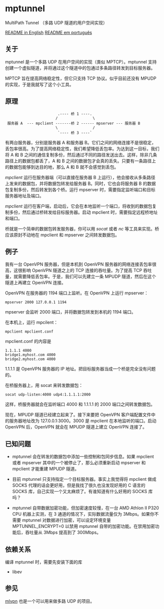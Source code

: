 # mptunnel
MultiPath Tunnel （多路 UDP 隧道的用户空间实现）

[README in English](README.md)
[README em português](README.pt_BR.md)

## 关于

mptunnel 是一个多路 UDP 在用户空间的实现（类似 MPTCP）。mptunnel 支持创建一个虚拟隧道，并将通过这个隧道中的包通过多条路径转发到目标服务器。

MPTCP 旨在提高网络稳定性，但它只支持 TCP 协议。似乎目前还没有 MPUDP 的实现，于是我就写了这个小工具。

## 原理

```
                        .---- 桥 1 ----.
                       /                \
 服务器 A  --- mpclient -------桥 2 ------ mpserver --- 服务器 B
                       \                /
                        `---- 桥 3 ----`
```

有两台服务器，分别是服务器 A 和服务器 B。它们之间的网络连接不是很稳定，丢包率很高。为了提高网络稳定性，我们希望降低丢包率。为达到这一目标，我们将 A 和 B 之间的通信复制多份，然后通过不同的路径发送出去。这样，除非几条路径上的数据包都丢了，A 和 B 之间的数据包才会真的丢失。只要有一条路径上的数据包能够到达目的地，那么 A 和 B 就不会感觉到丢包。

_mpclient_ 运行在服务器端（可以直接在服务器 B 上运行），他会接收从多条路径上发来的数据包，并将数据包转发给服务器 B。同时，它也会将服务器 B 的数据包复制多份，然后转发到各个桥。运行 mpserver 时，需要指定监听端口和目标服务器地址及端口。

_mpclient_ 运行在客户端，启动后，它会在本地监听一个端口，将收到的数据包复制多份，然后通过桥转发给目标服务器。启动 mpclient 时，需要指定远程桥地址和端口。

桥就是一个简单的数据包转发服务器，你可以用 _socat_ 或者 _nc_ 等工具来实现。桥应该原封不动地在 mpclient 和 mpserver 之间转发数据包。


## 例子

我有一台 OpenVPN 服务器，但是本机到 OpenVPN 服务器的网络连接丢包率很高，这很影响 OpenVPN 隧道之上的 TCP 连接的吞吐量。为了提高 TCP 吞吐量，就需要降低丢包率。于是，我们可以先建立一条 MPUDP 隧道，然后在这个隧道上再建立 OpenVPN 连接。

OpenVPN 在服务器的 1194 端口上监听。在 OpenVPN 上运行 mpserver：

```
mpserver 2000 127.0.0.1 1194
```

mpserver 会监听 2000 端口，并将数据包转发到本机的 1194 端口。


在本机上，运行 mpcilent：

```
mpclient mpclient.conf
```

mpclient.conf 的内容是

```
1.1.1.1 4000
bridge1.myhost.com 4000
bridge2.myhost.com 4000
```

1.1.1.1 是 OpenVPN 服务器的 IP 地址。把目标服务器当成一个桥是完全没有问题的。

在桥服务器上，用 socat 来转发数据包：

```
socat udp-listen:4000 udp4:1.1.1.1:2000
```

这样，桥服务器就会在监听端口 4000 和 1.1.1.1 的 2000 端口之间转发数据包。

现在，MPUDP 隧道已经建立起来了。接下来要把 OpenVPN 客户端配置文件中的服务器地址改为 127.0.0.1:3000。3000 是 mpclient 在本地监听的端口。启动 OpenVPN 后，OpenVPN 就会在 MPUDP 隧道上建立 OpenVPN 连接了。


## 已知问题

* mptunnel 会在转发的数据包中添加一些控制和包同步信息。如果 mpclient 或者 mpserver 其中的一个被停止了，那么必须重新启动 mpserver 和 mpclient 才能重建 MPUDP 隧道。

* 目前 mptunnel 只支持指定一个目标服务器。事实上我觉得将 mpclient 做成 SOCKS 代理的话会更好用，但是我找了很久也没发现好用的 C 语言的 SOCKS 库，自己实现一个又太麻烦了。有谁知道有什么好用的 SOCKS 库吗？

* mptunnel 自带数据加密功能，但加密速度较慢，在一台 AMD Athlon II P320 CPU 机器上实测，在 3 通道的情况下，实际数据流量仅为 3Mbps。如果你不需要 mptunnel 对数据进行加密，可以设定环境变量 MPTUNNEL_ENCRYPT=0 以禁用 mptunnel 自带的加密功能。在禁用加密功能后，吞吐量从 3Mbps 提高到了 300Mbps。

## 依赖关系

编译 mptunnel 时，需要先安装下面的库

* libev

## 参见

[mlvpn](https://github.com/zehome/MLVPN/) 也是一个可以用来做多路 UDP 的项目。

